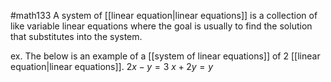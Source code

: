 #math133
A system of [[linear equation|linear equations]] is a collection of like variable linear equations where the goal is usually to find the solution that substitutes into the system.

ex. The below is an example of a [[system of linear equations]] of 2 [[linear equation|linear equations]]. 
$2x-y=3$
$x+2y=y$